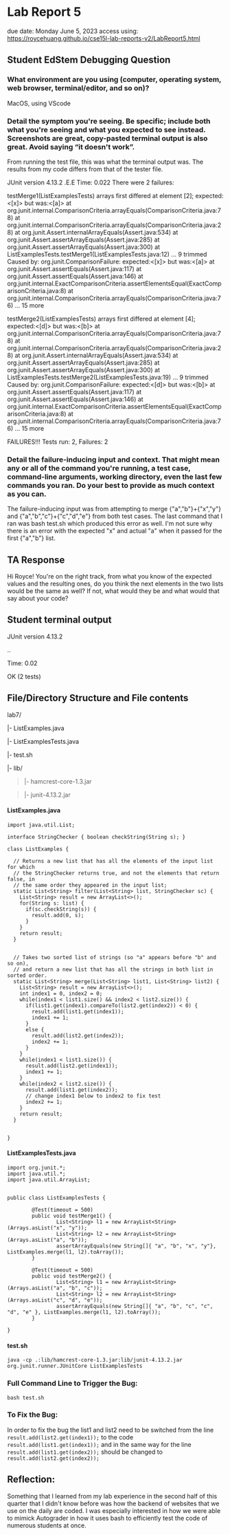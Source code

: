 # Lab Report 5
due date: Monday June 5, 2023
access using: https://roycehuang.github.io/cse15l-lab-reports-v2/LabReport5.html

## Student EdStem Debugging Question
### What environment are you using (computer, operating system, web browser, terminal/editor, and so on)?

MacOS, using VScode

### Detail the symptom you're seeing. Be specific; include both what you're seeing and what you expected to see instead. Screenshots are great, copy-pasted terminal output is also great. Avoid saying “it doesn't work”.

From running the test file, this was what the terminal output was. The results from my code differs from that of the tester file.

JUnit version 4.13.2 .E.E Time: 0.022 There were 2 failures:

testMerge1(ListExamplesTests) arrays first differed at element [2]; expected:<[x]> but was:<[a]> at org.junit.internal.ComparisonCriteria.arrayEquals(ComparisonCriteria.java:78) at org.junit.internal.ComparisonCriteria.arrayEquals(ComparisonCriteria.java:28) at org.junit.Assert.internalArrayEquals(Assert.java:534) at org.junit.Assert.assertArrayEquals(Assert.java:285) at org.junit.Assert.assertArrayEquals(Assert.java:300) at ListExamplesTests.testMerge1(ListExamplesTests.java:12) ... 9 trimmed Caused by: org.junit.ComparisonFailure: expected:<[x]> but was:<[a]> at org.junit.Assert.assertEquals(Assert.java:117) at org.junit.Assert.assertEquals(Assert.java:146) at org.junit.internal.ExactComparisonCriteria.assertElementsEqual(ExactComparisonCriteria.java:8) at org.junit.internal.ComparisonCriteria.arrayEquals(ComparisonCriteria.java:76) ... 15 more

testMerge2(ListExamplesTests) arrays first differed at element [4]; expected:<[d]> but was:<[b]> at org.junit.internal.ComparisonCriteria.arrayEquals(ComparisonCriteria.java:78) at org.junit.internal.ComparisonCriteria.arrayEquals(ComparisonCriteria.java:28) at org.junit.Assert.internalArrayEquals(Assert.java:534) at org.junit.Assert.assertArrayEquals(Assert.java:285) at org.junit.Assert.assertArrayEquals(Assert.java:300) at ListExamplesTests.testMerge2(ListExamplesTests.java:19) ... 9 trimmed Caused by: org.junit.ComparisonFailure: expected:<[d]> but was:<[b]> at org.junit.Assert.assertEquals(Assert.java:117) at org.junit.Assert.assertEquals(Assert.java:146) at org.junit.internal.ExactComparisonCriteria.assertElementsEqual(ExactComparisonCriteria.java:8) at org.junit.internal.ComparisonCriteria.arrayEquals(ComparisonCriteria.java:76) ... 15 more

FAILURES!!! Tests run: 2, Failures: 2

### Detail the failure-inducing input and context. That might mean any or all of the command you're running, a test case, command-line arguments, working directory, even the last few commands you ran. Do your best to provide as much context as you can.

The failure-inducing input was from attempting to merge {"a","b"}+{"x","y"} and {"a","b","c"}+{"c","d","e"} from both test cases. The last command that I ran was bash test.sh which produced this error as well. I'm not sure why there is an error with the expected "x" and actual "a" when it passed for the first {"a","b"} list. 

## TA Response
Hi Royce! You're on the right track, from what you know of the expected values and the resulting ones, do you think the next elements in the two lists would be the same as well? If not, what would they be and what would that say about your code?

## Student terminal output
JUnit version 4.13.2

..

Time: 0.02


OK (2 tests)

## File/Directory Structure and File contents
lab7/

|- ListExamples.java

|- ListExamplesTests.java

|- test.sh

|- lib/

   > |- hamcrest-core-1.3.jar

   > |- junit-4.13.2.jar
 
 
#### ListExamples.java
```import java.util.ArrayList;
import java.util.List;

interface StringChecker { boolean checkString(String s); }

class ListExamples {

  // Returns a new list that has all the elements of the input list for which
  // the StringChecker returns true, and not the elements that return false, in
  // the same order they appeared in the input list;
  static List<String> filter(List<String> list, StringChecker sc) {
    List<String> result = new ArrayList<>();
    for(String s: list) {
      if(sc.checkString(s)) {
        result.add(0, s);
      }
    }
    return result;
  }


  // Takes two sorted list of strings (so "a" appears before "b" and so on),
  // and return a new list that has all the strings in both list in sorted order.
  static List<String> merge(List<String> list1, List<String> list2) {
    List<String> result = new ArrayList<>();
    int index1 = 0, index2 = 0;
    while(index1 < list1.size() && index2 < list2.size()) {
      if(list1.get(index1).compareTo(list2.get(index2)) < 0) {
        result.add(list1.get(index1));
        index1 += 1;
      }
      else {
        result.add(list2.get(index2));
        index2 += 1;
      }
    }
    while(index1 < list1.size()) {
      result.add(list2.get(index1));
      index1 += 1;
    }
    while(index2 < list2.size()) {
      result.add(list1.get(index2));
      // change index1 below to index2 to fix test
      index2 += 1;
    }
    return result;
  }


}
```
                                
#### ListExamplesTests.java
```import static org.junit.Assert.*;
import org.junit.*;
import java.util.*;
import java.util.ArrayList;


public class ListExamplesTests {
        
        @Test(timeout = 500)
        public void testMerge1() {
                List<String> l1 = new ArrayList<String>(Arrays.asList("x", "y"));
                List<String> l2 = new ArrayList<String>(Arrays.asList("a", "b"));
                assertArrayEquals(new String[]{ "a", "b", "x", "y"}, ListExamples.merge(l1, l2).toArray());
        }

        @Test(timeout = 500)
        public void testMerge2() {
                List<String> l1 = new ArrayList<String>(Arrays.asList("a", "b", "c"));
                List<String> l2 = new ArrayList<String>(Arrays.asList("c", "d", "e"));
                assertArrayEquals(new String[]{ "a", "b", "c", "c", "d", "e" }, ListExamples.merge(l1, l2).toArray());
        }

}
```
#### test.sh
```javac -cp .:lib/hamcrest-core-1.3.jar:lib/junit-4.13.2.jar *.java
java -cp .:lib/hamcrest-core-1.3.jar:lib/junit-4.13.2.jar org.junit.runner.JUnitCore ListExamplesTests
```
### Full Command Line to Trigger the Bug:
```bash test.sh```

### To Fix the Bug:
In order to fix the bug the list1 and list2 need to be switched from the line ```result.add(list2.get(index1));``` to the code ```result.add(list1.get(index1));``` and in the same way for the line ```result.add(list1.get(index2));``` should be changed to ```result.add(list2.get(index2));``` 

## Reflection:
Something that I learned from my lab experience in the second half of this quarter that I didn't know before was how the backend of websites that we use on the daily are coded. I was especially interested in how we were able to mimick Autograder in how it uses bash to efficiently test the code of numerous students at once.
